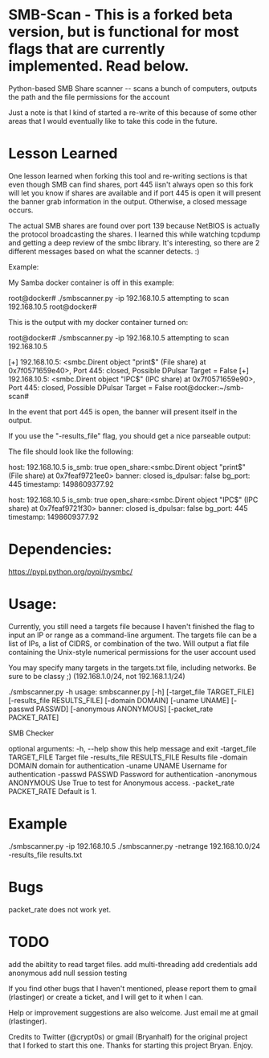 SMB-Scan - This is a forked beta version, but is functional for most flags that are currently implemented.  Read below.
========

Python-based SMB Share scanner -- scans a bunch of computers, outputs the path and the file permissions for the account

Just a note is that I kind of started a re-write of this because of some other areas that I would eventually like to take this code in the future.

Lesson Learned
===

One lesson learned when forking this tool and re-writing sections is that even though SMB can find shares, port 445 iisn't always open so this fork will let you know if shares are available and if port 445 is open it will present the
banner grab information in the output.  Otherwise, a closed message occurs.  

The actual SMB shares are found over port 139
because NetBIOS is actually the protocol broadcasting the shares.  I learned this while watching tcpdump and getting a deep 
review of the smbc library.  It's interesting, so there are 2 different messages based on what the scanner detects.  :)

Example:

My Samba docker container is off in this example:


root@docker# ./smbscanner.py -ip 192.168.10.5
attempting to scan 192.168.10.5
root@docker#

This is the output with my docker container turned on:

root@docker# ./smbscanner.py -ip 192.168.10.5
attempting to scan 192.168.10.5

[+] 192.168.10.5: <smbc.Dirent object "print$" (File share) at 0x7f0571659e40>, Port 445: closed, Possible DPulsar Target = False
[+] 192.168.10.5: <smbc.Dirent object "IPC$" (IPC share) at 0x7f0571659e90>, Port 445: closed, Possible DPulsar Target = False
root@docker:~/smb-scan# 

In the event that port 445 is open, the banner will present itself in the output.

If you use the "-results_file" flag, you should get a nice parseable output:

The file should look like the following:

host: 192.168.10.5
is_smb: true
open_share:<smbc.Dirent object "print$" (File share) at 0x7feaf9721ee0>
banner: closed
is_dpulsar: false
bg_port: 445
timestamp: 1498609377.92

host: 192.168.10.5
is_smb: true
open_share:<smbc.Dirent object "IPC$" (IPC share) at 0x7feaf9721f30>
banner: closed
is_dpulsar: false
bg_port: 445
timestamp: 1498609377.92

Dependencies:
=============

https://pypi.python.org/pypi/pysmbc/



Usage:
======

Currently, you still need a targets file because I haven't finished the flag to input an IP or range as a command-line
argument. The targets file can be a list of IPs, a list of CIDRS, or combination of the two.
Will output a flat file containing the Unix-style numerical permissions for the user account used

You may specify many targets in the targets.txt file, including networks.  Be sure to be classy ;) (192.168.1.0/24, not 192.168.1.1/24)

./smbscanner.py -h
usage: smbscanner.py [-h] [-target_file TARGET_FILE]
                     [-results_file RESULTS_FILE] [-domain DOMAIN]
                     [-uname UNAME] [-passwd PASSWD] [-anonymous ANONYMOUS]
                     [-packet_rate PACKET_RATE]

SMB Checker

optional arguments:
  -h, --help            show this help message and exit
  -target_file TARGET_FILE
                        Target file
  -results_file RESULTS_FILE
                        Results file
  -domain DOMAIN        domain for authentication
  -uname UNAME          Username for authentication
  -passwd PASSWD        Password for authentication
  -anonymous ANONYMOUS  Use True to test for Anonymous access.
  -packet_rate PACKET_RATE  Default is 1.
  
Example
===

./smbscanner.py -ip 192.168.10.5
./smbscanner.py -netrange 192.168.10.0/24 -results_file results.txt

Bugs
====
packet_rate does not work yet.

TODO
===

add the abiltity to read target files.
add multi-threading
add credentials
add anonymous
add null session testing

If you find other bugs that I haven't mentioned, please report them to gmail (rlastinger) or create a ticket, and I will get to it when I can.  

Help or improvement suggestions are also welcome.  Just email me at gmail (rlastinger).

Credits to Twitter (@crypt0s) or gmail (Bryanhalf) for the original project that I forked to start this one.
Thanks for starting this project Bryan.
Enjoy.
